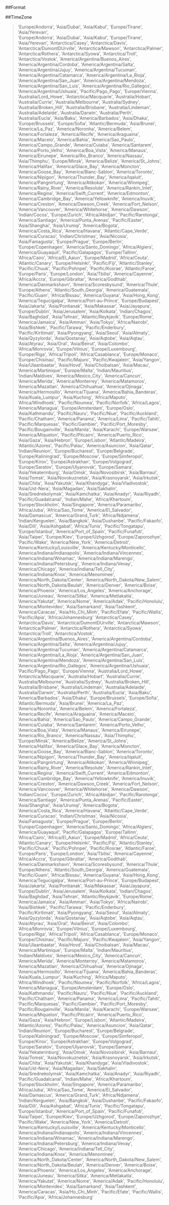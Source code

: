 ##Format
>





##TimeZone
  >'Europe/Andorra',
  'Asia/Dubai',
  'Asia/Kabul',
  'Europe/Tirane',
  'Asia/Yerevan',  
  'Europe/Andorra',
  'Asia/Dubai',
  'Asia/Kabul',
  'Europe/Tirane',
  'Asia/Yerevan',
  'Antarctica/Casey',
  'Antarctica/Davis',
  'Antarctica/DumontDUrville', 
  'Antarctica/Mawson',
  'Antarctica/Palmer',
  'Antarctica/Rothera',
  'Antarctica/Syowa',
  'Antarctica/Troll',
  'Antarctica/Vostok',
  'America/Argentina/Buenos_Aires',
  'America/Argentina/Cordoba',
  'America/Argentina/Salta',
  'America/Argentina/Jujuy',
  'America/Argentina/Tucuman',
  'America/Argentina/Catamarca',
  'America/Argentina/La_Rioja',
  'America/Argentina/San_Juan',
  'America/Argentina/Mendoza',
  'America/Argentina/San_Luis',
  'America/Argentina/Rio_Gallegos',
  'America/Argentina/Ushuaia',
  'Pacific/Pago_Pago',
  'Europe/Vienna',
  'Australia/Lord_Howe',
  'Antarctica/Macquarie',
  'Australia/Hobart',
  'Australia/Currie',
  'Australia/Melbourne',
  'Australia/Sydney',
  'Australia/Broken_Hill',
  'Australia/Brisbane',
  'Australia/Lindeman',
  'Australia/Adelaide',
  'Australia/Darwin',
  'Australia/Perth',
  'Australia/Eucla',
  'Asia/Baku',
  'America/Barbados',
  'Asia/Dhaka',
  'Europe/Brussels',
  'Europe/Sofia',
  'Atlantic/Bermuda',
  'Asia/Brunei',
  'America/La_Paz',
  'America/Noronha',
  'America/Belem',
  'America/Fortaleza',
  'America/Recife',
  'America/Araguaina',
  'America/Maceio',
  'America/Bahia',
  'America/Sao_Paulo',
  'America/Campo_Grande',
  'America/Cuiaba',
  'America/Santarem',
  'America/Porto_Velho',
  'America/Boa_Vista',
  'America/Manaus',
  'America/Eirunepe',
  'America/Rio_Branco',
  'America/Nassau',
  'Asia/Thimphu',
  'Europe/Minsk',
  'America/Belize',
  'America/St_Johns',
  'America/Halifax',
  'America/Glace_Bay',
  'America/Moncton',
  'America/Goose_Bay',
  'America/Blanc-Sablon',
  'America/Toronto',
  'America/Nipigon',
  'America/Thunder_Bay',
  'America/Iqaluit',
  'America/Pangnirtung',
  'America/Atikokan',
  'America/Winnipeg',
  'America/Rainy_River',
  'America/Resolute',
  'America/Rankin_Inlet',
  'America/Regina',
  'America/Swift_Current',
  'America/Edmonton',
  'America/Cambridge_Bay',
  'America/Yellowknife',
  'America/Inuvik',
  'America/Creston',
  'America/Dawson_Creek',
  'America/Fort_Nelson',
  'America/Vancouver',
  'America/Whitehorse',
  'America/Dawson',
  'Indian/Cocos',
  'Europe/Zurich',
  'Africa/Abidjan',
  'Pacific/Rarotonga',
  'America/Santiago',
  'America/Punta_Arenas',
  'Pacific/Easter',
  'Asia/Shanghai',
  'Asia/Urumqi',
  'America/Bogota',
  'America/Costa_Rica',
  'America/Havana',
  'Atlantic/Cape_Verde',
  'America/Curacao',
  'Indian/Christmas',
  'Asia/Nicosia',
  'Asia/Famagusta',
  'Europe/Prague',
  'Europe/Berlin',
  'Europe/Copenhagen',
  'America/Santo_Domingo',
  'Africa/Algiers',
  'America/Guayaquil',
  'Pacific/Galapagos',
  'Europe/Tallinn',
  'Africa/Cairo',
  'Africa/El_Aaiun',
  'Europe/Madrid',
  'Africa/Ceuta',
  'Atlantic/Canary',
  'Europe/Helsinki',
  'Pacific/Fiji',
  'Atlantic/Stanley',
  'Pacific/Chuuk',
  'Pacific/Pohnpei',
  'Pacific/Kosrae',
  'Atlantic/Faroe',
  'Europe/Paris',
  'Europe/London',
  'Asia/Tbilisi',
  'America/Cayenne',
  'Africa/Accra',
  'Europe/Gibraltar',
  'America/Godthab',
  'America/Danmarkshavn',
  'America/Scoresbysund',
  'America/Thule',
  'Europe/Athens',
  'Atlantic/South_Georgia',
  'America/Guatemala',
  'Pacific/Guam',
  'Africa/Bissau',
  'America/Guyana',
  'Asia/Hong_Kong',
  'America/Tegucigalpa',
  'America/Port-au-Prince',
  'Europe/Budapest',
  'Asia/Jakarta',
  'Asia/Pontianak',
  'Asia/Makassar',
  'Asia/Jayapura',
  'Europe/Dublin',
  'Asia/Jerusalem',
  'Asia/Kolkata',
  'Indian/Chagos',
  'Asia/Baghdad',
  'Asia/Tehran',
  'Atlantic/Reykjavik',
  'Europe/Rome',
  'America/Jamaica',
  'Asia/Amman',
  'Asia/Tokyo',
  'Africa/Nairobi',
  'Asia/Bishkek',
  'Pacific/Tarawa',
  'Pacific/Enderbury',
  'Pacific/Kiritimati',
  'Asia/Pyongyang',
  'Asia/Seoul',
  'Asia/Almaty',
  'Asia/Qyzylorda',
  'Asia/Qostanay', 
  'Asia/Aqtobe',
  'Asia/Aqtau',
  'Asia/Atyrau',
  'Asia/Oral',
  'Asia/Beirut',
  'Asia/Colombo',
  'Africa/Monrovia',
  'Europe/Vilnius',
  'Europe/Luxembourg',
  'Europe/Riga',
  'Africa/Tripoli',
  'Africa/Casablanca',
  'Europe/Monaco',
  'Europe/Chisinau',
  'Pacific/Majuro',
  'Pacific/Kwajalein',
  'Asia/Yangon',
  'Asia/Ulaanbaatar',
  'Asia/Hovd',
  'Asia/Choibalsan',
  'Asia/Macau',
  'America/Martinique',
  'Europe/Malta',
  'Indian/Mauritius',
  'Indian/Maldives',
  'America/Mexico_City',
  'America/Cancun',
  'America/Merida',
  'America/Monterrey',
  'America/Matamoros',
  'America/Mazatlan',
  'America/Chihuahua',
  'America/Ojinaga',
  'America/Hermosillo',
  'America/Tijuana',
  'America/Bahia_Banderas',
  'Asia/Kuala_Lumpur',
  'Asia/Kuching',
  'Africa/Maputo',
  'Africa/Windhoek',
  'Pacific/Noumea',
  'Pacific/Norfolk',
  'Africa/Lagos',
  'America/Managua',
  'Europe/Amsterdam',
  'Europe/Oslo',
  'Asia/Kathmandu',
  'Pacific/Nauru',
  'Pacific/Niue',
  'Pacific/Auckland',
  'Pacific/Chatham',
  'America/Panama',
  'America/Lima',
  'Pacific/Tahiti',
  'Pacific/Marquesas',
  'Pacific/Gambier',
  'Pacific/Port_Moresby',
  'Pacific/Bougainville',
  'Asia/Manila',
  'Asia/Karachi',
  'Europe/Warsaw',
  'America/Miquelon',
  'Pacific/Pitcairn',
  'America/Puerto_Rico',
  'Asia/Gaza',
  'Asia/Hebron',
  'Europe/Lisbon',
  'Atlantic/Madeira',
  'Atlantic/Azores',
  'Pacific/Palau',
  'America/Asuncion',
  'Asia/Qatar',
  'Indian/Reunion',
  'Europe/Bucharest',
  'Europe/Belgrade',
  'Europe/Kaliningrad',
  'Europe/Moscow',
  'Europe/Simferopol',
  'Europe/Kirov',
  'Europe/Astrakhan',
  'Europe/Volgograd',
  'Europe/Saratov',
  'Europe/Ulyanovsk',
  'Europe/Samara',
  'Asia/Yekaterinburg',
  'Asia/Omsk',
  'Asia/Novosibirsk',
  'Asia/Barnaul',
  'Asia/Tomsk',
  'Asia/Novokuznetsk',
  'Asia/Krasnoyarsk',
  'Asia/Irkutsk',
  'Asia/Chita',
  'Asia/Yakutsk',
  'Asia/Khandyga',
  'Asia/Vladivostok',
  'Asia/Ust-Nera',
  'Asia/Magadan',
  'Asia/Sakhalin',
  'Asia/Srednekolymsk',
  'Asia/Kamchatka',
  'Asia/Anadyr',
  'Asia/Riyadh',
  'Pacific/Guadalcanal',
  'Indian/Mahe',
  'Africa/Khartoum',
  'Europe/Stockholm',
  'Asia/Singapore',
  'America/Paramaribo',
  'Africa/Juba',
  'Africa/Sao_Tome',
  'America/El_Salvador',
  'Asia/Damascus',
  'America/Grand_Turk',
  'Africa/Ndjamena',
  'Indian/Kerguelen',
  'Asia/Bangkok',
  'Asia/Dushanbe',
  'Pacific/Fakaofo',
  'Asia/Dili',
  'Asia/Ashgabat',
  'Africa/Tunis',
  'Pacific/Tongatapu',
  'Europe/Istanbul',
  'America/Port_of_Spain',
  'Pacific/Funafuti',
  'Asia/Taipei',
  'Europe/Kiev',
  'Europe/Uzhgorod',
  'Europe/Zaporozhye',
  'Pacific/Wake',
  'America/New_York',
  'America/Detroit',
  'America/Kentucky/Louisville',
  'America/Kentucky/Monticello',
  'America/Indiana/Indianapolis',
  'America/Indiana/Vincennes',
  'America/Indiana/Winamac',
  'America/Indiana/Marengo',
  'America/Indiana/Petersburg',
  'America/Indiana/Vevay',
  'America/Chicago',
  'America/Indiana/Tell_City',
  'America/Indiana/Knox',
  'America/Menominee',
  'America/North_Dakota/Center',
  'America/North_Dakota/New_Salem',
  'America/North_Dakota/Beulah',
  'America/Denver',
  'America/Boise',
  'America/Phoenix',
  'America/Los_Angeles',
  'America/Anchorage',
  'America/Juneau',
  'America/Sitka',
  'America/Metlakatla',
  'America/Yakutat',
  'America/Nome',
  'America/Adak',
  'Pacific/Honolulu',
  'America/Montevideo',
  'Asia/Samarkand',
  'Asia/Tashkent',
  'America/Caracas',
  'Asia/Ho_Chi_Minh',
  'Pacific/Efate',
  'Pacific/Wallis',
  'Pacific/Apia',
  'Africa/Johannesburg'
  'Antarctica/Casey',
  'Antarctica/Davis',
  'Antarctica/DumontDUrville',
  'Antarctica/Mawson',
  'Antarctica/Palmer',
  'Antarctica/Rothera',
  'Antarctica/Syowa',
  'Antarctica/Troll',
  'Antarctica/Vostok',
  'America/Argentina/Buenos_Aires',
  'America/Argentina/Cordoba',
  'America/Argentina/Salta',
  'America/Argentina/Jujuy',
  'America/Argentina/Tucuman',
  'America/Argentina/Catamarca',
  'America/Argentina/La_Rioja',
  'America/Argentina/San_Juan',
  'America/Argentina/Mendoza',
  'America/Argentina/San_Luis',
  'America/Argentina/Rio_Gallegos',
  'America/Argentina/Ushuaia',
  'Pacific/Pago_Pago',
  'Europe/Vienna',
  'Australia/Lord_Howe',
  'Antarctica/Macquarie',
  'Australia/Hobart',
  'Australia/Currie',
  'Australia/Melbourne',
  'Australia/Sydney',
  'Australia/Broken_Hill',
  'Australia/Brisbane',
  'Australia/Lindeman',
  'Australia/Adelaide',
  'Australia/Darwin',
  'Australia/Perth',
  'Australia/Eucla',
  'Asia/Baku',
  'America/Barbados',
  'Asia/Dhaka',
  'Europe/Brussels',
  'Europe/Sofia',
  'Atlantic/Bermuda',
  'Asia/Brunei',
  'America/La_Paz',
  'America/Noronha',
  'America/Belem',
  'America/Fortaleza',
  'America/Recife',
  'America/Araguaina',
  'America/Maceio',
  'America/Bahia',
  'America/Sao_Paulo',
  'America/Campo_Grande',
  'America/Cuiaba',
  'America/Santarem',
  'America/Porto_Velho',
  'America/Boa_Vista',
  'America/Manaus',
  'America/Eirunepe',
  'America/Rio_Branco',
  'America/Nassau',
  'Asia/Thimphu',
  'Europe/Minsk',
  'America/Belize',
  'America/St_Johns',
  'America/Halifax',
  'America/Glace_Bay',
  'America/Moncton',
  'America/Goose_Bay',
  'America/Blanc-Sablon',
  'America/Toronto',
  'America/Nipigon',
  'America/Thunder_Bay',
  'America/Iqaluit',
  'America/Pangnirtung',
  'America/Atikokan',
  'America/Winnipeg',
  'America/Rainy_River',
  'America/Resolute',
  'America/Rankin_Inlet',
  'America/Regina',
  'America/Swift_Current',
  'America/Edmonton',
  'America/Cambridge_Bay',
  'America/Yellowknife',
  'America/Inuvik',
  'America/Creston',
  'America/Dawson_Creek',
  'America/Fort_Nelson',
  'America/Vancouver',
  'America/Whitehorse',
  'America/Dawson',
  'Indian/Cocos',
  'Europe/Zurich',
  'Africa/Abidjan',
  'Pacific/Rarotonga',
  'America/Santiago',
  'America/Punta_Arenas',
  'Pacific/Easter',
  'Asia/Shanghai',
  'Asia/Urumqi',
  'America/Bogota',
  'America/Costa_Rica',
  'America/Havana',
  'Atlantic/Cape_Verde',
  'America/Curacao',
  'Indian/Christmas',
  'Asia/Nicosia',
  'Asia/Famagusta',
  'Europe/Prague',
  'Europe/Berlin',
  'Europe/Copenhagen',
  'America/Santo_Domingo',
  'Africa/Algiers',
  'America/Guayaquil',
  'Pacific/Galapagos',
  'Europe/Tallinn',
  'Africa/Cairo',
  'Africa/El_Aaiun',
  'Europe/Madrid',
  'Africa/Ceuta',
  'Atlantic/Canary',
  'Europe/Helsinki',
  'Pacific/Fiji',
  'Atlantic/Stanley',
  'Pacific/Chuuk',
  'Pacific/Pohnpei',
  'Pacific/Kosrae',
  'Atlantic/Faroe',
  'Europe/Paris',
  'Europe/London',
  'Asia/Tbilisi',
  'America/Cayenne',
  'Africa/Accra',
  'Europe/Gibraltar',
  'America/Godthab',
  'America/Danmarkshavn',
  'America/Scoresbysund',
  'America/Thule',
  'Europe/Athens',
  'Atlantic/South_Georgia',
  'America/Guatemala',
  'Pacific/Guam',
  'Africa/Bissau',
  'America/Guyana',
  'Asia/Hong_Kong',
  'America/Tegucigalpa',
  'America/Port-au-Prince',
  'Europe/Budapest',
  'Asia/Jakarta',
  'Asia/Pontianak',
  'Asia/Makassar',
  'Asia/Jayapura',
  'Europe/Dublin',
  'Asia/Jerusalem',
  'Asia/Kolkata',
  'Indian/Chagos',
  'Asia/Baghdad',
  'Asia/Tehran',
  'Atlantic/Reykjavik',
  'Europe/Rome',
  'America/Jamaica',
  'Asia/Amman',
  'Asia/Tokyo',
  'Africa/Nairobi',
  'Asia/Bishkek',
  'Pacific/Tarawa',
  'Pacific/Enderbury',
  'Pacific/Kiritimati',
  'Asia/Pyongyang',
  'Asia/Seoul',
  'Asia/Almaty',
  'Asia/Qyzylorda',
  'Asia/Qostanay',
  'Asia/Aqtobe',
  'Asia/Aqtau',
  'Asia/Atyrau',
  'Asia/Oral',
  'Asia/Beirut',
  'Asia/Colombo',
  'Africa/Monrovia',
  'Europe/Vilnius',
  'Europe/Luxembourg',
  'Europe/Riga',
  'Africa/Tripoli',
  'Africa/Casablanca',
  'Europe/Monaco',
  'Europe/Chisinau',
  'Pacific/Majuro',
  'Pacific/Kwajalein',
  'Asia/Yangon',
  'Asia/Ulaanbaatar',
  'Asia/Hovd',
  'Asia/Choibalsan',
  'Asia/Macau',
  'America/Martinique',
  'Europe/Malta',
  'Indian/Mauritius',
  'Indian/Maldives',
  'America/Mexico_City',
  'America/Cancun',
  'America/Merida',
  'America/Monterrey',
  'America/Matamoros',
  'America/Mazatlan',
  'America/Chihuahua',
  'America/Ojinaga',
  'America/Hermosillo',
  'America/Tijuana',
  'America/Bahia_Banderas',
  'Asia/Kuala_Lumpur',
  'Asia/Kuching',
  'Africa/Maputo',
  'Africa/Windhoek',
  'Pacific/Noumea',
  'Pacific/Norfolk',
  'Africa/Lagos',
  'America/Managua',
  'Europe/Amsterdam',
  'Europe/Oslo',
  'Asia/Kathmandu',
  'Pacific/Nauru',
  'Pacific/Niue',
  'Pacific/Auckland',
  'Pacific/Chatham',
  'America/Panama',
  'America/Lima',
  'Pacific/Tahiti',
  'Pacific/Marquesas',
  'Pacific/Gambier',
  'Pacific/Port_Moresby',
  'Pacific/Bougainville',
  'Asia/Manila',
  'Asia/Karachi',
  'Europe/Warsaw',
  'America/Miquelon',
  'Pacific/Pitcairn',
  'America/Puerto_Rico',
  'Asia/Gaza',
  'Asia/Hebron',
  'Europe/Lisbon',
  'Atlantic/Madeira',
  'Atlantic/Azores',
  'Pacific/Palau',
  'America/Asuncion',
  'Asia/Qatar',
  'Indian/Reunion',
  'Europe/Bucharest',
  'Europe/Belgrade',
  'Europe/Kaliningrad',
  'Europe/Moscow',
  'Europe/Simferopol',
  'Europe/Kirov',
  'Europe/Astrakhan',
  'Europe/Volgograd',
  'Europe/Saratov',
  'Europe/Ulyanovsk',
  'Europe/Samara',
  'Asia/Yekaterinburg',
  'Asia/Omsk',
  'Asia/Novosibirsk',
  'Asia/Barnaul',
  'Asia/Tomsk',
  'Asia/Novokuznetsk',
  'Asia/Krasnoyarsk',
  'Asia/Irkutsk',
  'Asia/Chita',
  'Asia/Yakutsk',
  'Asia/Khandyga',
  'Asia/Vladivostok',
  'Asia/Ust-Nera',
  'Asia/Magadan',
  'Asia/Sakhalin',
  'Asia/Srednekolymsk',
  'Asia/Kamchatka',
  'Asia/Anadyr',
  'Asia/Riyadh',
  'Pacific/Guadalcanal',
  'Indian/Mahe',
  'Africa/Khartoum',
  'Europe/Stockholm',
  'Asia/Singapore',
  'America/Paramaribo',
  'Africa/Juba',
  'Africa/Sao_Tome',
  'America/El_Salvador',
  'Asia/Damascus',
  'America/Grand_Turk',
  'Africa/Ndjamena',
  'Indian/Kerguelen',
  'Asia/Bangkok',
  'Asia/Dushanbe',
  'Pacific/Fakaofo',
  'Asia/Dili',
  'Asia/Ashgabat',
  'Africa/Tunis',
  'Pacific/Tongatapu',
  'Europe/Istanbul',
  'America/Port_of_Spain',
  'Pacific/Funafuti',
  'Asia/Taipei',
  'Europe/Kiev',
  'Europe/Uzhgorod',
  'Europe/Zaporozhye',
  'Pacific/Wake',
  'America/New_York',
  'America/Detroit',
  'America/Kentucky/Louisville',
  'America/Kentucky/Monticello',
  'America/Indiana/Indianapolis',
  'America/Indiana/Vincennes',
  'America/Indiana/Winamac',
  'America/Indiana/Marengo',
  'America/Indiana/Petersburg',
  'America/Indiana/Vevay',
  'America/Chicago',
  'America/Indiana/Tell_City',
  'America/Indiana/Knox',
  'America/Menominee',
  'America/North_Dakota/Center',
  'America/North_Dakota/New_Salem',
  'America/North_Dakota/Beulah',
  'America/Denver',
  'America/Boise',
  'America/Phoenix',
  'America/Los_Angeles',
  'America/Anchorage',
  'America/Juneau',
  'America/Sitka',
  'America/Metlakatla',
  'America/Yakutat',
  'America/Nome',
  'America/Adak',
  'Pacific/Honolulu',
  'America/Montevideo',
  'Asia/Samarkand',
  'Asia/Tashkent',
  'America/Caracas',
  'Asia/Ho_Chi_Minh',
  'Pacific/Efate',
  'Pacific/Wallis',
  'Pacific/Apia',
  'Africa/Johannesburg'
